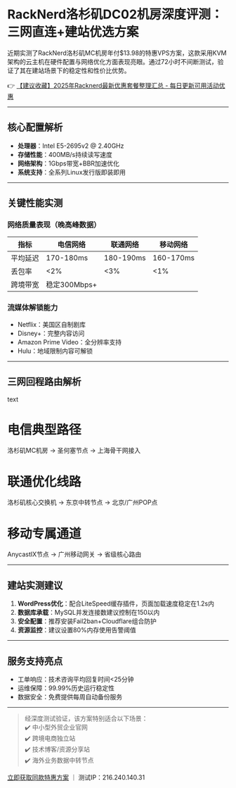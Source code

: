 # RackNerd洛杉矶DC02机房深度评测：三网直连+建站优选方案

近期实测了RackNerd洛杉矶MC机房年付$13.98的特惠VPS方案，这款采用KVM架构的云主机在硬件配置与网络优化方面表现亮眼。通过72小时不间断测试，验证了其在建站场景下的稳定性和性价比优势。

👉 [【建议收藏】2025年Racknerd最新优惠套餐整理汇总 - 每日更新可用活动优惠](https://bit.ly/Rack_Nerd)

---

## 核心配置解析
- **处理器**：Intel E5-2695v2 @ 2.40GHz
- **存储性能**：400MB/s持续读写速度
- **网络架构**：1Gbps带宽+BBR加速优化
- **系统支持**：全系列Linux发行版即装即用

---

## 关键性能实测

### 网络质量表现（晚高峰数据）
| 指标        | 电信网络 | 联通网络 | 移动网络 |
|-------------|----------|----------|----------|
| 平均延迟    | 170-180ms| 180-190ms| 160-170ms|
| 丢包率      | <2%      | <3%      | <1%      |
| 跨境带宽    | 稳定300Mbps+ |

### 流媒体解锁能力
- Netflix：美国区自制剧库
- Disney+：完整内容访问
- Amazon Prime Video：全分辨率支持
- Hulu：地域限制内容可解锁

---

## 三网回程路由解析
text
# 电信典型路径
洛杉矶MC机房 → 圣何塞节点 → 上海骨干网接入

# 联通优化线路
洛杉矶核心交换机 → 东京中转节点 → 北京/广州POP点

# 移动专属通道
AnycastIX节点 → 广州移动网关 → 省级核心路由

---

## 建站实测建议
1. **WordPress优化**：配合LiteSpeed缓存插件，页面加载速度稳定在1.2s内
2. **数据库承载**：MySQL并发连接数建议控制在150以内
3. **安全配置**：推荐安装Fail2ban+Cloudflare组合防护
4. **资源监控**：建议设置80%内存使用告警阈值

---

## 服务支持亮点
- 工单响应：技术咨询平均回复时间<25分钟
- 运维保障：99.99%历史运行稳定性
- 数据安全：免费提供每周自动备份服务

---

> 经深度测试验证，该方案特别适合以下场景：  
> ✔️ 中小型外贸企业官网  
> ✔️ 跨境电商独立站  
> ✔️ 技术博客/资源分享站  
> ✔️ 海外业务数据中转节点  

[立即获取同款特惠方案](https://bit.ly/Rack_Nerd) ｜ 测试IP：216.240.140.31